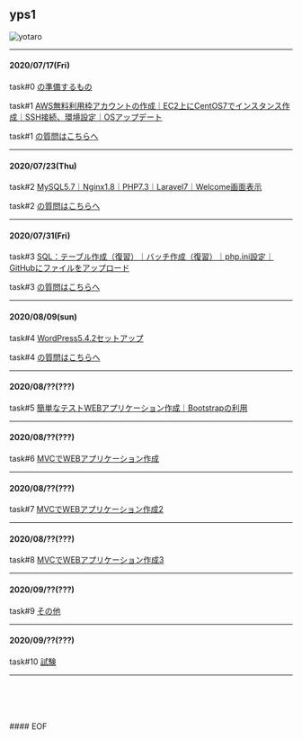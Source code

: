 ## yps1

![yotaro](https://user-images.githubusercontent.com/63440984/87960823-d3585f00-caef-11ea-8cb1-11b1a86448b8.png)

***

#### 2020/07/17(Fri)

task#0 [の準備するもの](https://github.com/yotaro-ok/yps/blob/master/task_0.md)

task#1 [AWS無料利用枠アカウントの作成｜EC2上にCentOS7でインスタンス作成｜SSH接続、環境設定｜OSアップデート](https://github.com/yotaro-ok/yps/blob/master/task_1.md)

task#1 [の質問はこちらへ](https://github.com/yotaro-ok/yps/issues/1)

***

#### 2020/07/23(Thu)

task#2 [MySQL5.7｜Nginx1.8｜PHP7.3｜Laravel7｜Welcome画面表示](https://github.com/yotaro-ok/yps/blob/master/task_2.md)

task#2 [の質問はこちらへ](https://github.com/yotaro-ok/yps/issues/3)

***

#### 2020/07/31(Fri)

task#3 [SQL：テーブル作成（復習）｜バッチ作成（復習）｜php.ini設定｜GitHubにファイルをアップロード](https://github.com/yotaro-ok/yps/blob/master/task_3.md)

task#3 [の質問はこちらへ](https://github.com/yotaro-ok/yps/issues/5)

***

#### 2020/08/09(sun)

task#4 [WordPress5.4.2セットアップ](https://github.com/yotaro-ok/yps/blob/master/task_4.md)

task#4 [の質問はこちらへ](https://github.com/yotaro-ok/yps/issues/12)

***

#### 2020/08/??(???)

task#5 [簡単なテストWEBアプリケーション作成｜Bootstrapの利用](https://twitter.com/yotaro__ok)

***

#### 2020/08/??(???)

task#6 [MVCでWEBアプリケーション作成](https://twitter.com/yotaro__ok)

***

#### 2020/08/??(???)

task#7 [MVCでWEBアプリケーション作成2](https://twitter.com/yotaro__ok)

***

#### 2020/08/??(???)

task#8 [MVCでWEBアプリケーション作成3](https://twitter.com/yotaro__ok)

***

#### 2020/09/??(???)

task#9 [その他](https://twitter.com/yotaro__ok)

***

#### 2020/09/??(???)

task#10 [試験](https://twitter.com/yotaro__ok)

***

<br>
<br>
<br>
<br>
#### EOF
